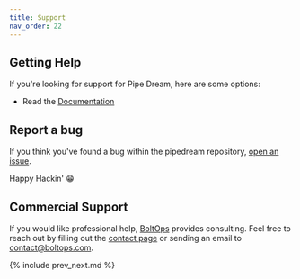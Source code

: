 ```yaml
---
title: Support
nav_order: 22
---
```


## Getting Help

If you're looking for support for Pipe Dream, here are some options:

* Read the [Documentation](https://pipedream.run)

## Report a bug

If you think you've found a bug within the pipedream repository, [open an issue](https://github.com/tongueroo/pipedream/issues/new/choose).

Happy Hackin' 😁

## Commercial Support

If you would like professional help, [BoltOps](https://www.boltops.com/) provides consulting. Feel free to reach out by filling out the [contact page](https://www.boltops.com/contact) or sending an email to contact@boltops.com.

{% include prev_next.md %}
